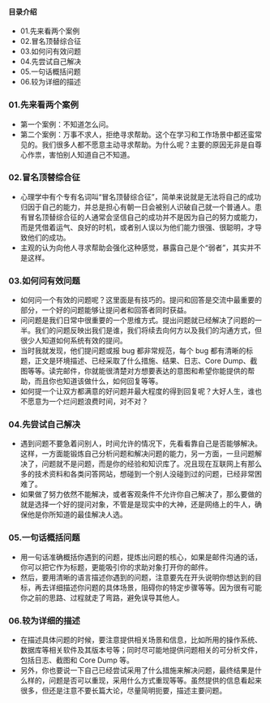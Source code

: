 #### 目录介绍
- 01.先来看两个案例
- 02.冒名顶替综合征
- 03.如何问有效问题
- 04.先尝试自己解决
- 05.一句话概括问题
- 06.较为详细的描述



### 01.先来看两个案例
- 第一个案例：不知道怎么问。
- 第二个案例：万事不求人，拒绝寻求帮助。这个在学习和工作场景中都还蛮常见的。我们很多人都不愿意主动寻求帮助。为什么呢？主要的原因无非是自尊心作祟，害怕别人知道自己不知道。



### 02.冒名顶替综合征
- 心理学中有个专有名词叫“冒名顶替综合征”，简单来说就是无法将自己的成功归因于自己的能力，并总是担心有朝一日会被别人识破自己就一个普通人。患有冒名顶替综合征的人通常会坚信自己的成功并不是因为自己的努力或能力，而是凭借着运气、良好的时机，或者别人误以为他们能力很强、很聪明，才导致他们的成功。
- 主观的认为向他人寻求帮助会强化这种感觉，暴露自己是个“弱者”，其实并不是这样。



### 03.如何问有效问题
- 如何问一个有效的问题呢？这里面是有技巧的。提问和回答是交流中最重要的部分，一个好的问题能够让提问者和回答者同时获益。
- 问问题是我们日常中很重要的一个思维方式。提出问题就已经解决了问题的一半。我们的问题反映出我们是谁，我们将续去向何方以及我们的沟通方式，但很少人知道如何系统有效的提问。
- 当时我就发现，他们提问题或报 bug 都非常规范，每个 bug 都有清晰的标题，正文是环境描述、已经采取了什么措施、结果、日志、Core Dump、截图等等。读完邮件，你就能很清楚对方想要表达的意图和希望你能提供的帮助，而且你也知道该做什么，如何回复等等。
- 如何提一个让双方都满意的好问题并最大程度的得到回复呢？大好人生，谁也不愿意为一个烂问题浪费时间，对不对？




### 04.先尝试自己解决
- 遇到问题不要急着问别人，时间允许的情况下，先看看靠自己是否能够解决。这样，一方面能锻炼自己分析问题和解决问题的能力，另一方面，一旦问题解决了，问题就不是问题，而是你的经验和知识库了。况且现在互联网上有那么多的技术资料和各类问答网站，想碰到一个别人没碰到过的问题，已经非常困难了。
- 如果做了努力依然不能解决，或者客观条件不允许你自己解决了，那么要做的就是选择一个好的提问对象，不管是是现实中的大神，还是网络上的牛人，确保他是你所知道的最佳解决人选。



### 05.一句话概括问题
- 用一句话准确概括你遇到的问题，提炼出问题的核心，如果是邮件沟通的话，你可以把它作为标题，更能吸引你的求助对象打开你的邮件。
- 然后，要用清晰的语言描述你遇到的问题，注意要先在开头说明你想达到的目标，再去详细描述你问题的具体场景，阻碍你的特定步骤等等。因为很有可能你之前的思路、过程就走了弯路，避免误导其他人。



### 06.较为详细的描述
- 在描述具体问题的时候，要注意提供相关场景和信息，比如所用的操作系统、数据库等相关软件及其版本号等；同时尽可能地提供问题相关的可分析文件，包括日志、截图和 Core Dump 等。
- 另外，你也要说一下自己已经尝试采用了什么措施来解决问题，最终结果是什么样的，问题是否可以重现，采用什么方式重现等等。虽然提供的信息看起来很多，但还是注意不要长篇大论，尽量简明扼要，描述主要问题。

















